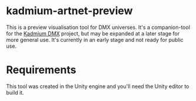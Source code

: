 # kadmium-artnet-preview

This is a preview visualisation tool for DMX universes. It's a companion-tool for the [Kadmium DMX](https://github.com/iKadmium/kadmium-osc-dmx-dotnet) project, but may be expanded at a later stage for more general use. It's currently in an early stage and not ready for public use.

# Requirements

This tool was created in the Unity engine and you'll need the Unity editor to build it.

